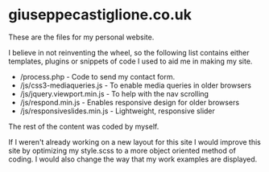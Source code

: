 giuseppecastiglione.co.uk
=========================

<p>These are the files for my personal website.</p>

<p>I believe in not reinventing the wheel, so the following list contains either
templates, plugins or snippets of code I used to aid me in making my site.</p>
<ul>
<li>/process.php - Code to send my contact form.
<li>/js/css3-mediaqueries.js - To enable media queries in older browsers</li>
<li>/js/jquery.viewport.min.js - To help with the nav scrolling</li>
<li>/js/respond.min.js - Enables responsive design for older browsers</li>
<li>/js/responsiveslides.min.js - Lightweight, responsive slider</li>
</ul>

<p>The rest of the content was coded by myself.</p>

<p>If I weren't already working on a new layout for this site I would improve this site by optimizing my style.scss to a more object oriented method of coding. I would also change the way that my work examples are displayed.</p>
